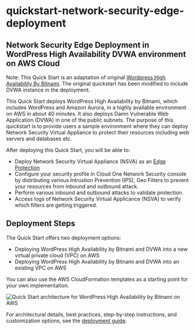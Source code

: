 # quickstart-network-security-edge-deployment
## Network Security Edge Deployment in WordPress High Availability DVWA environment on AWS Cloud

Note: This Quick Start is an adaptation of original [Wordpress High Availability By Bitnami](https://github.com/aws-quickstart/quickstart-bitnami-wordpress). The original quickstart has been modified to include DVWA instance in the deployment. 

This Quick Start deploys WordPress High Availability by Bitnami, which includes WordPress and Amazon Aurora, in a highly available environment on AWS in about 40 minutes. It also deploys Damn Vulnerable Web Application (DVWA) in one of the public subnets. The purpose of this quickstart is to provide users a sample environment where they can deploy Network Security Virtual Appliance to protect their resources including web servers and databases etc.

After deploying this Quick Start, you will be able to:

- Deploy Network Security Virtual Appliance (NSVA) as an [Edge Protection](https://cloudone.trendmicro.com/docs/network-security/option1/)
- Configure your security profile in Cloud One Network Security console by distributing various Intrustion Prevention (IPS), Geo Filters to prevent your resources from inbound and outbound attack.
- Perform various inbound and outbound attacks to validate protection.
- Access logs of Network Security Virtual Applicance (NSVA) to verify which filters are getting triggered.

## Deployment Steps

The Quick Start offers two deployment options:

- Deploying WordPress High Availability by Bitnami and DVWA into a new virtual private cloud (VPC) on AWS
- Deploying WordPress High Availability by Bitnami and DVWA into an existing VPC on AWS

You can also use the AWS CloudFormation templates as a starting point for your own implementation.

![Quick Start architecture for WordPress High Availability by Bitnami on AWS](https://d0.awsstatic.com/partner-network/QuickStart/datasheets/bitnami-wordpress-on-aws-architecture.png)

For architectural details, best practices, step-by-step instructions, and customization options, see the 
[deployment guide](https://fwd.aws/arqWN).